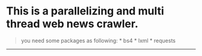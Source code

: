 This is a parallelizing and multi thread web news crawler.
==========================================================
> you need some packages as following:
    * bs4
    * lxml
    * requests
---------------------------------------
